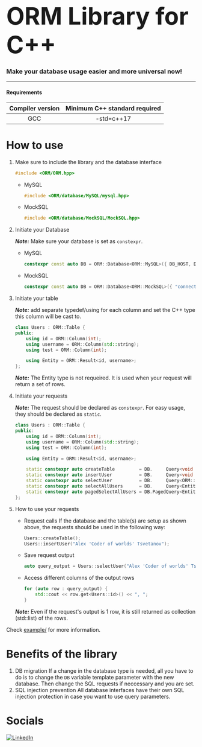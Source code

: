 # <span style="font-size: 2.25em;">ORM Library for C++</span>
### Make your database usage easier and more universal now!
<hr>

#### Requirements
| Compiler version | Minimum C++ standard required |
|:----------------:|:-----------------------------:|
| GCC              | -std=c++17                    |

# How to use

1. Make sure to include the library and the database interface

    ```cpp
    #include <ORM/ORM.hpp>
    ```
    - MySQL
        ```cpp
        #include <ORM/database/MySQL/mysql.hpp>
        ```
    - MockSQL
        ```cpp
        #include <ORM/database/MockSQL/MockSQL.hpp>
        ```
    
2. Initiate your Database
    
    **_Note:_** Make sure your database is set as ``constexpr``.

    - MySQL
        ```cpp
        constexpr const auto DB = ORM::Database<ORM::MySQL>({ DB_HOST, DB_USERNAME, DB_PASSWORD, DB_NAME, DB_PORT, nullptr, 0 });
        ``` 
    - MockSQL
        ```cpp
        constexpr const auto DB = ORM::Database<ORM::MockSQL>({ "connection string" });
        ```
    
3. Initiate your table
    
    **_Note:_** add separate typedef/using for each column and set the C++ type this column will be cast to.
    
    ```cpp
    class Users : ORM::Table {
    public:
        using id = ORM::Column(int);
        using username = ORM::Column(std::string);
        using test = ORM::Column(int);
    
        using Entity = ORM::Result<id, username>;
    };
    ```

    **_Note:_** The Entity type is not requeired. It is used when your request will return a set of rows.

4. Initiate your requests
    
    **_Note:_** The request should be declared as ``constexpr``. For easy usage, they should be declared as ``static``.

    ```cpp
    class Users : ORM::Table {
    public:
        using id = ORM::Column(int);
        using username = ORM::Column(std::string);
        using test = ORM::Column(int);
    
        using Entity = ORM::Result<id, username>;
    
        static constexpr auto createTable         = DB.     Query<void                         >("CREATE TABLE IF NOT EXISTS Users (id INT UNSIGNED AUTO_INCREMENT PRIMARY KEY, username VARCHAR(1024) NOT NULL);");
        static constexpr auto insertUser          = DB.     Query<void           , username    >("INSERT INTO Users (username) VALUES (?)");
        static constexpr auto selectUser          = DB.     Query<ORM::Result<id>, username    >("SELECT Users.id FROM Users WHERE Users.username=?");
        static constexpr auto selectAllUsers      = DB.     Query<Entity                       >("SELECT Users.id, Users.username FROM Users");
        static constexpr auto pagedSelectAllUsers = DB.PagedQuery<Entity                       >("SELECT Users.id, Users.username FROM Users");
    };
    ```
    
5. How to use your requests
    - Request calls
        If the database and the table(s) are setup as shown above, the requests should be used in the following way:
        ```cpp
        Users::createTable();
        Users::insertUser("Alex 'Coder of worlds' Tsvetanov");
        ```
    - Save request output
        ```cpp
        auto query_output = Users::selectUser("Alex 'Coder of worlds' Tsvetanov");
        ```
    - Access different columns of the output rows
        ```cpp
        for (auto row : query_output) {
            std::cout << row.get<Users::id>() << ", ";
        }
        ```
    **_Note:_** Even if the request's output is 1 row, it is still returned as collection (std::list) of the rows.

Check [example/](https://github.com/WebFrame/ORM-Abstract/blob/master/example) for more information.

# Benefits of the library
1. DB migration
    If a change in the database type is needed, all you have to do is to change the ``DB`` variable template parameter with the new database. Then change the SQL requests if neccessary and you are set.
1. SQL injection prevention
    All database interfaces have their own SQL injection protection in case you want to use query parameters.   

# Socials
[![LinkedIn](https://img.shields.io/badge/linkedin-%230077B5.svg?logo=linkedin&logoColor=white)](https://www.linkedin.com/in/alex-tsvetanov/)